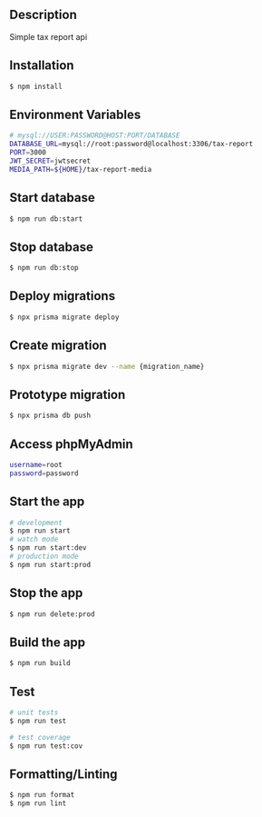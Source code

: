 ## Description

Simple tax report api

## Installation

```bash
$ npm install
```

## Environment Variables

```bash
# mysql://USER:PASSWORD@HOST:PORT/DATABASE
DATABASE_URL=mysql://root:password@localhost:3306/tax-report
PORT=3000
JWT_SECRET=jwtsecret
MEDIA_PATH=${HOME}/tax-report-media
```

## Start database

```bash
$ npm run db:start
```

## Stop database

```bash
$ npm run db:stop
```

## Deploy migrations

```bash
$ npx prisma migrate deploy
```

## Create migration

```bash
$ npx prisma migrate dev --name {migration_name}
```

## Prototype migration

```bash
$ npx prisma db push
```

## Access phpMyAdmin

```bash
username=root
password=password
```

## Start the app

```bash
# development
$ npm run start
# watch mode
$ npm run start:dev
# production mode
$ npm run start:prod
```

## Stop the app

```bash
$ npm run delete:prod
```

## Build the app

```bash
$ npm run build
```

## Test

```bash
# unit tests
$ npm run test

# test coverage
$ npm run test:cov
```

## Formatting/Linting

```bash
$ npm run format
$ npm run lint
```
